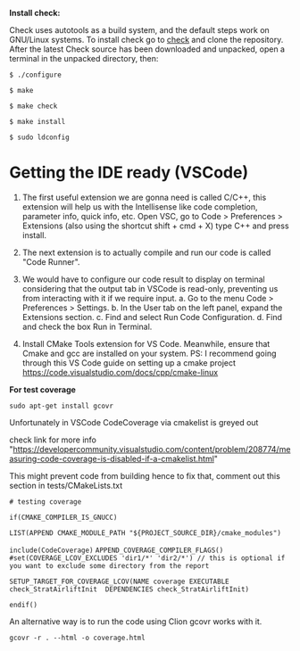 **Install check:**

Check uses autotools as a build system, and the default steps work on GNU/Linux systems. To install check  go to [check](https://github.com/libcheck/check) and clone the repository. After the latest Check source has been downloaded and unpacked, open a terminal in the unpacked directory, then:

`$ ./configure`

`$ make`

`$ make check`


`$ make install`

`$ sudo ldconfig`

# Getting the IDE ready (VSCode)


1. The first useful extension we are gonna need is called C/C++, this extension will help us with the Intellisense like code completion, parameter info, quick info, etc. 
Open VSC, go to Code > Preferences > Extensions (also using the shortcut shift + cmd + X) type C++ and press install.

2. The next extension is to actually compile and run our code is called "Code Runner". 
3. We would have to configure our code result to display on terminal considering that the output tab in VSCode is read-only, preventing us from interacting with it if we require input.
    a. Go to the menu Code > Preferences > Settings.
    b. In the User tab on the left panel, expand the Extensions section.
    c. Find and select Run Code Configuration.
    d. Find and check the box Run in Terminal.

4. Install CMake Tools extension for VS Code. Meanwhile, ensure that Cmake and gcc are installed on your system.
 PS: I recommend going through this VS Code guide on setting up a cmake project https://code.visualstudio.com/docs/cpp/cmake-linux

**For test coverage**

`sudo apt-get install gcovr`

Unfortunately in VSCode CodeCoverage via cmakelist is greyed out 

check link for more info "https://developercommunity.visualstudio.com/content/problem/208774/measuring-code-coverage-is-disabled-if-a-cmakelist.html"

This might prevent code from building hence to fix that, comment out this section in tests/CMakeLists.txt

`# testing coverage`

`if(CMAKE_COMPILER_IS_GNUCC)`

`LIST(APPEND CMAKE_MODULE_PATH "${PROJECT_SOURCE_DIR}/cmake_modules")`

`include(CodeCoverage)`
`APPEND_COVERAGE_COMPILER_FLAGS()`
`#set(COVERAGE_LCOV_EXCLUDES 'dir1/*' 'dir2/*') // this is optional if you want to exclude some directory from the report`

`SETUP_TARGET_FOR_COVERAGE_LCOV(NAME coverage EXECUTABLE  check_StratAirliftInit  DEPENDENCIES check_StratAirliftInit)`

`endif()`


An alternative way is to run the code using Clion gcovr works with it.

`gcovr -r . --html -o coverage.html`
